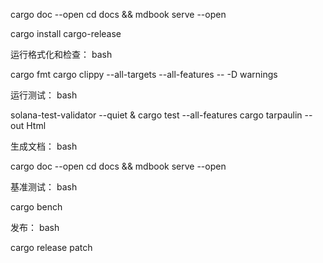 cargo doc --open
cd docs && mdbook serve --open


cargo install cargo-release


运行格式化和检查：
bash

cargo fmt
cargo clippy --all-targets --all-features -- -D warnings

运行测试：
bash

solana-test-validator --quiet &
cargo test --all-features
cargo tarpaulin --out Html

生成文档：
bash

cargo doc --open
cd docs && mdbook serve --open

基准测试：
bash

cargo bench

发布：
bash

cargo release patch


